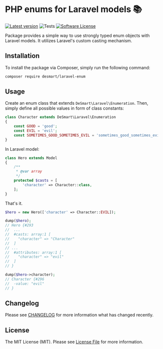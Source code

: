 # PHP enums for Laravel models 📚

[![Latest version](https://img.shields.io/packagist/v/desmart/laravel-enum.svg?style=flat)](https://github.com/DeSmart/laravel-enum)
![Tests](https://github.com/desmart/laravel-enum/workflows/Run%20Tests/badge.svg)
[![Software License](https://img.shields.io/badge/license-MIT-brightgreen.svg)](https://github.com/DeSmart/laravel-enum/blob/master/LICENSE)

Package provides a simple way to use strongly typed enum objects with Laravel models. It utilizes Laravel's custom
casting mechanism.

## Installation
To install the package via Composer, simply run the following command:

```bash
composer require desmart/laravel-enum
```

## Usage

Create an enum class that extends `DeSmart\Laravel\Enumeration`. Then, simply define all possible values in form of
class constants:

```php
class Character extends DeSmart\Laravel\Enumeration
{
    const GOOD = 'good';
    const EVIL = 'evil';
    const SOMETIMES_GOOD_SOMETIMES_EVIL = 'sometimes_good_sometimes_evil';
}
```

In Laravel model:

```php
class Hero extends Model
{
    /**
     * @var array
     */
    protected $casts = [
        'character' => Character::class,
    ];
}
```

That's it.

```php
$hero = new Hero(['character' => Character::EVIL]);

dump($hero);
// Hero {#293
//  ...
//  #casts: array:1 [
//    "character" => "Character"
//  ]
// ...
//  #attributes: array:1 [
//    "character" => "evil"
//  ]
// }

dump($hero->character);
// Character {#296
//  -value: "evil"
// }
```
## Changelog

Please see [CHANGELOG](CHANGELOG.md) for more information what has changed recently.

## License

The MIT License (MIT). Please see [License File](LICENSE.md) for more information.